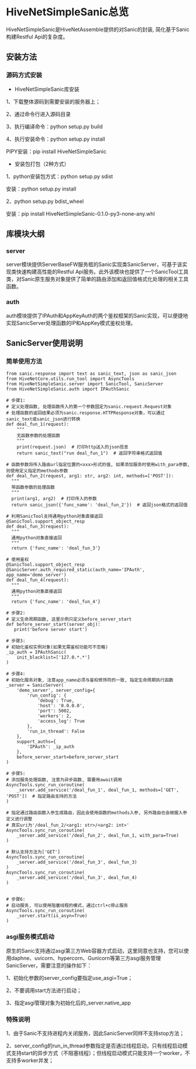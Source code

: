# HiveNetSimpleSanic总览

HiveNetSimpleSanic是HiveNetAssemble提供的对Sanic的封装, 简化基于Sanic构建Restful Api的复杂度。



## 安装方法

### 源码方式安装

- HiveNetSimpleSanic库安装

1、下载整体源码到需要安装的服务器上；

2、通过命令行进入源码目录

3、执行编译命令：python setup.py build

4、执行安装命令：python setup.py install

PIPY安装：pip install HiveNetSimpleSanic


- 安装包打包（2种方式）

1、python安装包方式：python setup.py sdist

安装：python setup.py install

2、python setup.py bdist_wheel

安装：pip install HiveNetSimpleSanic-0.1.0-py3-none-any.whl




## 库模块大纲

### server

server模块提供ServerBaseFW服务框的Sanic实现类SanicServer，可基于该实现类快速构建高性能的Restful Api服务。此外该模块也提供了一个SanicTool工具类，对Sanic原生服务对象提供了简单的路由添加和返回值格式化处理的相关工具函数。

### auth

auth模块提供了IPAuth和AppKeyAuth的两个鉴权框架的Sanic实现，可以便捷地实现SanicServer处理函数的IP和AppKey模式鉴权处理。




## SanicServer使用说明

### 简单使用方法

```
from sanic.response import text as sanic_text, json as sanic_json
from HiveNetCore.utils.run_tool import AsyncTools
from HiveNetSimpleSanic.server import SanicTool, SanicServer
from HiveNetSimpleSanic.auth import IPAuthSanic

# 步骤1:
# 定义处理函数, 处理函数传入的第一个参数固定为sanic.request.Request对象
# 处理函数的返回结果必须为sanic.response.HTTPResponse对象，可以通过sanic_text或sanic_json进行转换
def deal_fun_1(request):
	"""
	无函数参数的处理函数
	"""
	print(request.json)  # 打印http送入的json信息
	return sanic_text("run deal_fun_1")  # 返回字符串格式返回值

# 函数参数将传入路由url指定位置的<xxx>形式的值, 如果添加服务时使用with_para参数, 则使用定义指定的methods参数
def deal_fun_2(request, arg1: str, arg2: int, methods=['POST']):
  """
  带函数参数的处理函数
  """
  print(arg1, arg2)  # 打印传入的参数
  return sanic_json({'func_name': 'deal_fun_2'})  # 返回json格式的返回值

# 利用SanicTool支持通用python对象直接返回
@SanicTool.support_object_resp
def deal_fun_3(request):
  """
  通用python对象直接返回
  """
  return {'func_name': 'deal_fun_3'}
  
# 使用鉴权
@SanicTool.support_object_resp
@SanicServer.auth_required_static(auth_name='IPAuth', app_name='demo_server')
def deal_fun_4(request):
  """
  通用python对象直接返回
  """
  return {'func_name': 'deal_fun_4'}
  
# 步骤2:
# 定义生命周期函数, 这里示例只定义before_server_start
def before_server_start(server_obj):
   print('before server start')
  
# 步骤3:
# 初始化鉴权实例对象(如果无需鉴权功能可不忽略)
_ip_auth = IPAuthSanic(
    init_blacklist=['127.0.*.*']
)

# 步骤4:
# 初始化服务对象, 注意app_name必须与鉴权修饰符的一致, 指定生命周期执行函数
_server = SanicServer(
	'demo_server', server_config={
        'run_config': {
            'debug': True,
            'host': '0.0.0.0',
            'port': 5002,
            'workers': 2,
            'access_log': True
        },
        'run_in_thread': False
    },
    support_auths={
        'IPAuth': _ip_auth
    },
    before_server_start=before_server_start
)

# 步骤5:
# 添加服务处理函数, 注意为异步函数, 需要用await调用
AsyncTools.sync_run_coroutine(
	_server.add_service('/deal_fun_1', deal_fun_1, methods=['GET', 'POST'])  # 指定路由支持的方法
)

# 指定通过路由函数入参生成路由，因此会使用函数的methods入参, 另外路由也会根据入参定义进行调整
# 真实uri为'/deal_fun_2/<arg1: str>/<arg2: int>'
AsyncTools.sync_run_coroutine(
	_server.add_service('/deal_fun_2', deal_fun_1, with_para=True)
)

# 默认支持方法为['GET']
AsyncTools.sync_run_coroutine(
	_server.add_service('/deal_fun_3', deal_fun_3)
)
AsyncTools.sync_run_coroutine(
	_server.add_service('/deal_fun_3', deal_fun_4)
)


# 步骤6:
# 启动服务, 可以使用阻塞线程的模式，通过ctrl+c停止服务
AsyncTools.sync_run_coroutine(
	_server.start(is_asyn=True)
)
```



### asgi服务模式启动

原生的Sanic支持通过asgi第三方Web容器方式启动，这里同意也支持，您可以使用daphne、uvicorn、hypercorn、Gunicorn等第三方asgi服务管理SanicServer，需要注意的操作如下：

1、初始化参数的server_config要指定use_asgi=True；

2、不要调用start方法进行启动；

3、指定asgi管理对象为初始化后的_server.native_app



### 特殊说明

1、由于Sanic不支持进程内关闭服务，因此SanicServer同样不支持stop方法；

2、server_config的run_in_thread参数指定是否通过线程启动，只有线程启动模式支持start的异步方式（不阻塞线程）；但线程启动模式只能支持一个worker，不支持多worker并发；
